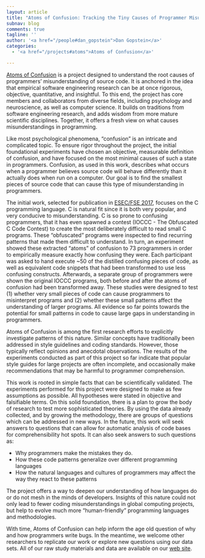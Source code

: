 ```yaml
---
layout: article
title: "Atoms of Confusion: Tracking the Tiny Causes of Programmer Misunderstanding"
subnav: blog
comments: true
tagline: ''
author: '<a href="/people#dan_gopstein">Dan Gopstein</a>'
categories:
  - '<a href="/projects#atoms">Atoms of Confusion</a>'

---
```

[Atoms of Confusion](https://atomsofconfusion.com/) is a project designed to
understand the root causes of programmers’ misunderstanding of source code.
It is anchored in the idea that empirical software engineering research can be
at once rigorous, objective, quantitative, and insightful. To this end, the
project has core members and collaborators from diverse fields, including
psychology and neuroscience, as well as computer science. It builds on
traditions from software engineering research, and adds wisdom from more mature
scientific disciplines. Together, it offers a fresh view on what causes
misunderstandings in programming.

Like most psychological phenomena, “confusion” is an intricate and complicated
topic. To ensure rigor throughout the project, the initial foundational
experiments have chosen an objective, measurable definition of confusion, and
have focused on the most minimal causes of such a state in programmers.
Confusion, as used in this work, describes what occurs when a programmer
believes source code will behave differently than it actually does when run on
a computer. Our goal is to find the smallest pieces of source code that can
cause this type of misunderstanding in programmers.

The initial work, selected for publication in [ESEC/FSE 2017](http://esec-fse17.uni-paderborn.de/), focuses on the C programming language. C is natural fit since it is both
very popular, and very conducive to misunderstanding. C is so prone to
confusing programmers, that it has even spawned a contest (IOCCC - The
Obfuscated C Code Contest) to create the most deliberately difficult to read
small C programs. These “obfuscated” programs were inspected to find recurring
patterns that made them difficult to understand. In turn, an experiment showed
these extracted “atoms” of confusion to 73 programmers in order to empirically
measure exactly how confusing they were. Each participant was asked to hand
execute ~50 of the distilled confusing pieces of code, as well as equivalent
code snippets that had been transformed to use less confusing constructs.
Afterwards, a separate group of programmers were shown the original IOCCC
programs, both before and after the atoms of confusion had been transformed
away. These studies were designed to test (1) whether very small pieces
of code can cause programmers to misinterpret programs and (2) whether these
small patterns affect the understanding of larger programs. All evidence
so far points towards the potential for small patterns in code to cause
large gaps in understanding in programmers.

Atoms of Confusion is among the first research efforts to explicitly investigate
patterns of this nature. Similar concepts have traditionally been addressed
in style guidelines and coding standards. However, those typically reflect
opinions and anecdotal observations. The results of the experiments conducted
as part of this project so far indicate that popular style guides for large
projects are often incomplete, and occasionally make recommendations that may
be harmful to programmer comprehension.

This work is rooted in simple facts that can be scientifically validated.
The experiments performed for this project were designed to make as few
assumptions as possible. All hypotheses were stated in objective and
falsifiable terms. On this solid foundation, there is a plan to grow the body
of research to test more sophisticated theories. By using the data already
collected, and by growing the methodology, there are groups of questions
which can be addressed in new ways. In the future, this work will seek
answers to questions that can allow for automatic analysis of code bases
for comprehensibility hot spots. It can also seek answers to such questions as:
* Why programmers make the mistakes they do.
* How these code patterns generalize over different programming languages
* How the natural languages and cultures of programmers may affect the way
they react to these patterns

The project offers a way to deepen our understanding of how languages do or do
not mesh in the minds of developers. Insights of this nature could not only lead
to fewer coding misunderstandings in global computing projects, but help to
evolve much more “human-friendly” programming languages and methodologies.				

With time, Atoms of Confusion can help inform the age old question of why
and how programmers write bugs. In the meantime, we welcome other researchers
to replicate our work or explore new questions using our data sets. All of our
raw study materials and data are available on our
[web site](https://atomsofconfusion.com/).

